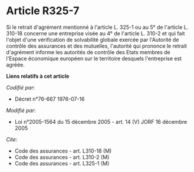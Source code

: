 # Article R325-7

Si le retrait d'agrément mentionné à l'article L. 325-1 ou au 5° de l'article L. 310-18 concerne une entreprise visée au 4°
de l'article L. 310-2 et qui fait l'objet d'une vérification de solvabilité globale exercée par l'Autorité de contrôle des
assurances et des mutuelles, l'autorité qui prononce le retrait d'agrément informe les autorités de contrôle des Etats
membres de l'Espace économique européen sur le territoire desquels l'entreprise est agréée.

**Liens relatifs à cet article**

_Codifié par_:

  - Décret n°76-667 1976-07-16

_Modifié par_:

  - Loi n°2005-1564 du 15 décembre 2005 - art. 14 (V) JORF 16 décembre 2005

_Cite_:

  - Code des assurances - art. L310-18 (M)
  - Code des assurances - art. L310-2 (M)
  - Code des assurances - art. L325-1 (M)
